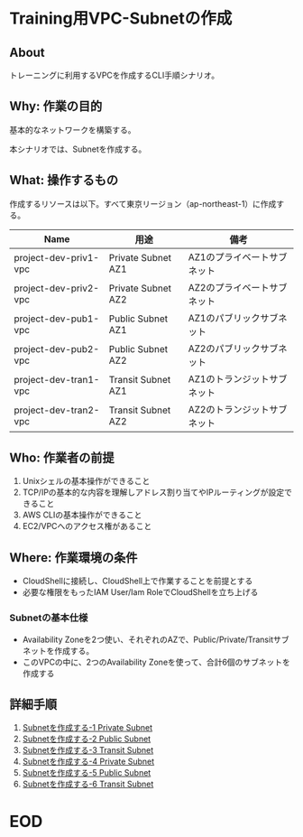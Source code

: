 # Training用VPC-Subnetの作成

## About
トレーニングに利用するVPCを作成するCLI手順シナリオ。


## Why: 作業の目的
基本的なネットワークを構築する。

本シナリオでは、Subnetを作成する。

## What: 操作するもの
作成するリソースは以下。すべて東京リージョン（ap-northeast-1）に作成する。

|  Name                              |  用途                         | 備考                            |
| ---------------------------------- | ----------------------------- | ------------------------------- |
| project-dev-priv1-vpc              | Private Subnet AZ1            | AZ1のプライベートサブネット       |
| project-dev-priv2-vpc              | Private Subnet AZ2            | AZ2のプライベートサブネット       |
| project-dev-pub1-vpc               | Public Subnet AZ1             | AZ1のパブリックサブネット         |
| project-dev-pub2-vpc               | Public Subnet AZ2             | AZ2のパブリックサブネット         |
| project-dev-tran1-vpc              | Transit Subnet AZ1            | AZ1のトランジットサブネット       |
| project-dev-tran2-vpc              | Transit Subnet AZ2            | AZ2のトランジットサブネット       |


## Who: 作業者の前提

1. Unixシェルの基本操作ができること
1. TCP/IPの基本的な内容を理解しアドレス割り当てやIPルーティングが設定できること
1. AWS CLIの基本操作ができること
1. EC2/VPCへのアクセス権があること


## Where: 作業環境の条件

- CloudShellに接続し、CloudShell上で作業することを前提とする
- 必要な権限をもったIAM User/Iam RoleでCloudShellを立ち上げる


### Subnetの基本仕様

- Availability Zoneを2つ使い、それぞれのAZで、Public/Private/Transitサブネットを作成する。
- このVPCの中に、2つのAvailability Zoneを使って、合計6個のサブネットを作成する


## 詳細手順

1. [Subnetを作成する-1 Private Subnet](./0201-CreateSubnet-Runbook-1.md)
1. [Subnetを作成する-2 Public Subnet](./0202-CreateSubnet-Runbook-2.md)
1. [Subnetを作成する-3 Transit Subnet](./0203-CreateSubnet-Runbook-3.md)
1. [Subnetを作成する-4 Private Subnet](./0204-CreateSubnet-Runbook-4.md)
1. [Subnetを作成する-5 Public Subnet](./0205-CreateSubnet-Runbook-5.md)
1. [Subnetを作成する-6 Transit Subnet](./0206-CreateSubnet-Runbook-6.md)


# EOD
